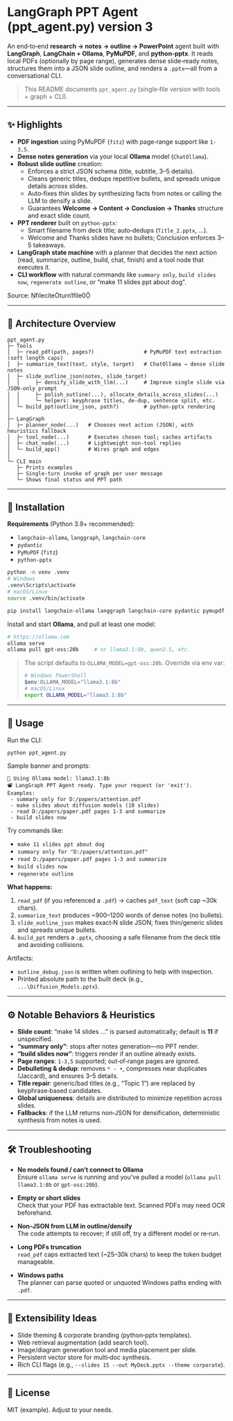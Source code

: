 # LangGraph PPT Agent (ppt_agent.py) version 3

An end‑to‑end **research → notes → outline → PowerPoint** agent built with **LangGraph**, **LangChain + Ollama**, **PyMuPDF**, and **python‑pptx**. It reads local PDFs (optionally by page range), generates dense slide‑ready notes, structures them into a JSON slide outline, and renders a `.pptx`—all from a conversational CLI.

> This README documents `ppt_agent.py` (single‑file version with tools + graph + CLI).

---

## ✨ Highlights

- **PDF ingestion** using PyMuPDF (`fitz`) with page‑range support like `1-3,5`.
- **Dense notes generation** via your local **Ollama** model (`ChatOllama`).
- **Robust slide outline** creation:
  - Enforces a strict JSON schema (title, subtitle, 3–5 details).
  - Cleans generic titles, dedups repetitive bullets, and spreads unique details across slides.
  - Auto‑fixes thin slides by synthesizing facts from notes or calling the LLM to densify a slide.
  - Guarantees **Welcome → Content → Conclusion → Thanks** structure and exact slide count.
- **PPT renderer** built on `python-pptx`:
  - Smart filename from deck title; auto‑dedups (`Title_2.pptx`, …).
  - Welcome and Thanks slides have no bullets; Conclusion enforces 3–5 takeaways.
- **LangGraph state machine** with a planner that decides the next action (read, summarize, outline, build, chat, finish) and a tool node that executes it.
- **CLI workflow** with natural commands like `summary only`, `build slides now`, `regenerate outline`, or “make 11 slides ppt about dog”.

Source: fileciteturn1file0

---

## 🧱 Architecture Overview

```
ppt_agent.py
├─ Tools
│  ├─ read_pdf(path, pages?)                # PyMuPDF text extraction (soft length caps)
│  ├─ summarize_text(text, style, target)   # ChatOllama → dense slide notes
│  ├─ slide_outline_json(notes, slide_target)
│  │     ├─ densify_slide_with_llm(...)     # Improve single slide via JSON-only prompt
│  │     ├─ polish_outline(...), allocate_details_across_slides(...)
│  │     └─ helpers: keyphrase titles, de-dup, sentence split, etc.
│  └─ build_ppt(outline_json, path?)        # python-pptx rendering
│
├─ LangGraph
│  ├─ planner_node(...)   # Chooses next action (JSON), with heuristics fallback
│  ├─ tool_node(...)      # Executes chosen tool; caches artifacts
│  ├─ chat_node(...)      # Lightweight non-tool replies
│  └─ build_app()         # Wires graph and edges
│
└─ CLI main
   ├─ Prints examples
   ├─ Single-turn invoke of graph per user message
   └─ Shows final status and PPT path
```

---

## 🔧 Installation

**Requirements** (Python 3.9+ recommended):
- `langchain-ollama`, `langgraph`, `langchain-core`
- `pydantic`
- `PyMuPDF` (`fitz`)
- `python-pptx`

```bash
python -m venv .venv
# Windows
.venv\Scripts\activate
# macOS/Linux
source .venv/bin/activate

pip install langchain-ollama langgraph langchain-core pydantic pymupdf python-pptx
```

Install and start **Ollama**, and pull at least one model:
```bash
# https://ollama.com
ollama serve
ollama pull gpt-oss:20b     # or llama3.1:8b, qwen2.5, etc.
```

> The script defaults to `OLLAMA_MODEL=gpt-oss:20b`. Override via env var:
> ```bash
> # Windows PowerShell
> $env:OLLAMA_MODEL="llama3.1:8b"
> # macOS/Linux
> export OLLAMA_MODEL="llama3.1:8b"
> ```

---

## 🚀 Usage

Run the CLI:
```bash
python ppt_agent.py
```

Sample banner and prompts:
```
🧠 Using Ollama model: llama3.1:8b
📽️ LangGraph PPT Agent ready. Type your request (or 'exit').
Examples:
 - summary only for D:/papers/attention.pdf
 - make slides about diffusion models (10 slides)
 - read D:/papers/paper.pdf pages 1-3 and summarize
 - build slides now
```

Try commands like:
- `make 11 slides ppt about dog`
- `summary only for "D:/papers/attention.pdf"`
- `read D:/papers/paper.pdf pages 1-3 and summarize`
- `build slides now`
- `regenerate outline`

**What happens:**
1) `read_pdf` (if you referenced a `.pdf`) → caches `pdf_text` (soft cap ~30k chars).  
2) `summarize_text` produces ~900–1200 words of dense notes (no bullets).  
3) `slide_outline_json` makes exact‑N slide JSON; fixes thin/generic slides and spreads unique bullets.  
4) `build_ppt` renders a `.pptx`, choosing a safe filename from the deck title and avoiding collisions.  

Artifacts:
- `outline_debug.json` is written when outlining to help with inspection.
- Printed absolute path to the built deck (e.g., `...\Diffusion_Models.pptx`).

---

## ⚙️ Notable Behaviors & Heuristics

- **Slide count**: “make 14 slides …” is parsed automatically; default is **11** if unspecified.
- **“summary only”**: stops after notes generation—no PPT render.
- **“build slides now”**: triggers render if an outline already exists.
- **Page ranges**: `1-3,5` supported; out‑of‑range pages are ignored.
- **Debulleting & dedup**: removes `* - •`, compresses near duplicates (Jaccard), and ensures 3–5 details.
- **Title repair**: generic/bad titles (e.g., “Topic 1”) are replaced by keyphrase‑based candidates.
- **Global uniqueness**: details are distributed to minimize repetition across slides.
- **Fallbacks**: if the LLM returns non‑JSON for densification, deterministic synthesis from notes is used.

---

## 🛠 Troubleshooting

- **No models found / can’t connect to Ollama**  
  Ensure `ollama serve` is running and you’ve pulled a model (`ollama pull llama3.1:8b` or `gpt-oss:20b`).

- **Empty or short slides**  
  Check that your PDF has extractable text. Scanned PDFs may need OCR beforehand.

- **Non‑JSON from LLM in outline/densify**  
  The code attempts to recover; if still off, try a different model or re‑run.

- **Long PDFs truncation**  
  `read_pdf` caps extracted text (~25–30k chars) to keep the token budget manageable.

- **Windows paths**  
  The planner can parse quoted or unquoted Windows paths ending with `.pdf`.

---

## 🧩 Extensibility Ideas

- Slide theming & corporate branding (python‑pptx templates).
- Web retrieval augmentation (add search tool).
- Image/diagram generation tool and media placement per slide.
- Persistent vector store for multi‑doc synthesis.
- Rich CLI flags (e.g., `--slides 15 --out MyDeck.pptx --theme corporate`).

---

## 📄 License

MIT (example). Adjust to your needs.
